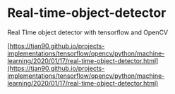 # Real-time-object-detector
Real TIme object detector with tensorflow and OpenCV

[https://tjan90.github.io/projects-implementations/tensorflow/opencv/python/machine-learning/2020/01/17/real-time-object-detector.html](https://tjan90.github.io/projects-implementations/tensorflow/opencv/python/machine-learning/2020/01/17/real-time-object-detector.html)
